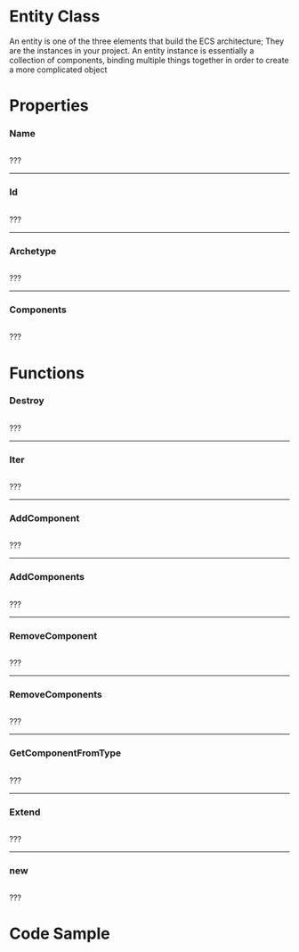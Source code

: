 # Entity Class
An entity is one of the three elements that build the ECS architecture; They are the instances in your project. An entity instance is essentially a collection of components, binding multiple things together in order to create a more complicated object

# Properties
### Name
```

```

???

---
### Id
```

```

???

---
### Archetype
```

```

???

---
### Components
```

```

???
# Functions
### Destroy
```

```

???

---
### Iter
```

```

???

---
### AddComponent
```

```

???

---
### AddComponents
```

```

???

---
### RemoveComponent
```

```

???

---
### RemoveComponents
```

```

???

---
### GetComponentFromType
```

```

???

---
### Extend
```

```

???

---
### new
```

```

???

# Code Sample
